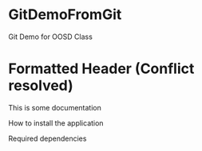 # GitDemoFromGit
Git Demo for OOSD Class

# Formatted Header (Conflict resolved)

This is some documentation

How to install the application

Required dependencies

